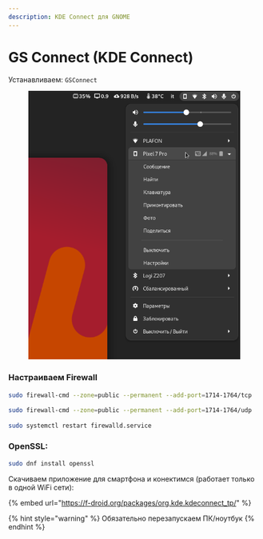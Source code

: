 ```yaml
---
description: KDE Connect для GNOME
---
```


# GS Connect (KDE Connect)

Устанавливаем: `GSConnect`

<figure><img src="../../.gitbook/assets/Снимок экрана от 2022-10-29 13-30-00.png" alt=""><figcaption></figcaption></figure>

### Настраиваем Firewall

```bash
sudo firewall-cmd --zone=public --permanent --add-port=1714-1764/tcp
```

```bash
sudo firewall-cmd --zone=public --permanent --add-port=1714-1764/udp
```

```bash
sudo systemctl restart firewalld.service
```

### OpenSSL:

```bash
sudo dnf install openssl
```

Скачиваем приложение для смартфона и конектимся (работает только в одной WiFi сети):

{% embed url="https://f-droid.org/packages/org.kde.kdeconnect_tp/" %}

{% hint style="warning" %}
Обязательно перезапускаем ПК/ноутбук
{% endhint %}
